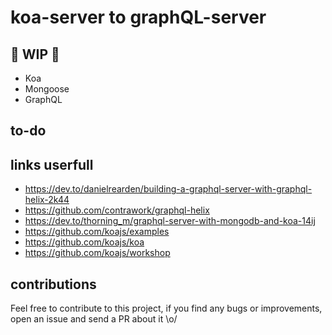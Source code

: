 # koa-server to graphQL-server
## 🚧 WIP 🚧
- Koa
- Mongoose
- GraphQL

## to-do

## links userfull
- https://dev.to/danielrearden/building-a-graphql-server-with-graphql-helix-2k44
- https://github.com/contrawork/graphql-helix
- https://dev.to/thorning_m/graphql-server-with-mongodb-and-koa-14ij
- https://github.com/koajs/examples
- https://github.com/koajs/koa
- https://github.com/koajs/workshop

## contributions
Feel free to contribute to this project, if you find any bugs or improvements, open an issue and send a PR about it \o/
